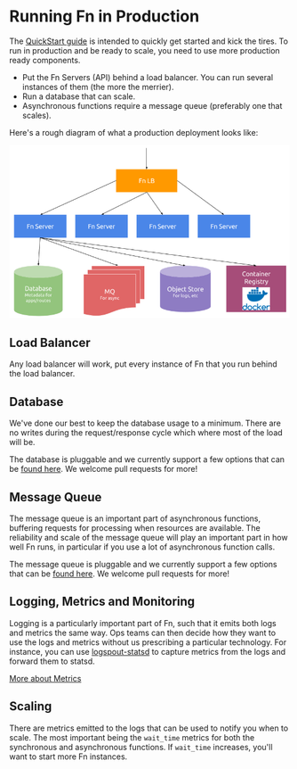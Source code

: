 # Running Fn in Production

The [QuickStart guide](https://github.com/fnproject/fn#quickstart) is intended to quickly get started and kick the tires. To run in production and be ready to scale, you need
to use more production ready components.

* Put the Fn Servers (API) behind a load balancer. You can run several instances of them (the more the merrier).
* Run a database that can scale.
* Asynchronous functions require a message queue (preferably one that scales).

Here's a rough diagram of what a production deployment looks like:

![FN Architecture Diagram](../assets/architecture.png)

## Load Balancer

Any load balancer will work, put every instance of Fn that you run behind the load balancer.

## Database

We've done our best to keep the database usage to a minimum. There are no writes during the request/response cycle which where most of the load will be.

The database is pluggable and we currently support a few options that can be [found here](databases/README.md). We welcome pull requests for more!

## Message Queue

The message queue is an important part of asynchronous functions, buffering requests for processing when resources are available. The reliability and scale of the message queue will play an important part in how well Fn runs, in particular if you use a lot of asynchronous function calls.

The message queue is pluggable and we currently support a few options that can be [found here](../operate/message-queues.md). We welcome pull requests for more!

## Logging, Metrics and Monitoring

Logging is a particularly important part of Fn, such that it emits both logs and metrics the same way. Ops teams can then decide how they want to use the logs and metrics without us prescribing a particular technology. For instance, you can use [logspout-statsd](https://github.com/treeder/logspout-statsd) to capture metrics from the logs and forward them to statsd.

[More about Metrics](metrics.md)

## Scaling

There are metrics emitted to the logs that can be used to notify you when to scale. The most important being the `wait_time` metrics for both the synchronous and asynchronous functions. If `wait_time` increases, you'll want to start more Fn instances.
